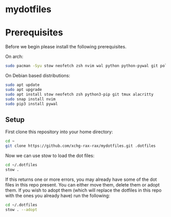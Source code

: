# mydotfiles

# Prerequisites

Before we begin please install the following prerequisites.

On arch:
```bash
sudo pacman -Syu stow neofetch zsh nvim wal python python-pywal git polybar tmux alacritty
```

On Debian based distributions:
```bash
sudo apt update 
sudo apt upgrade
sudo apt install stow neofetch zsh python3-pip git tmux alacritty
sudo snap install nvim
sudo pip3 install pywal
```

## Setup

First clone this repository into your home directory:
```bash
cd ~
git clone https://github.com/xchg-rax-rax/mydotfiles.git .dotfiles
```

Now we can use stow to load the dot files:
```bash
cd ~/.dotfiles
stow .
```

If this returns one or more errors, you may already have some of the dot files in this repo present. You can either move them, delete them or adopt them.
If you wish to adopt them (which will replace the dotfiles in this repo with the ones you already have) run the following:
```bash
cd ~/.dotfiles
stow . --adopt
```



